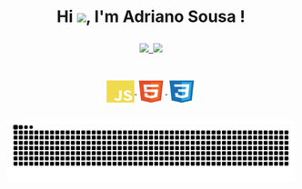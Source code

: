 ##
## <h1 align="center">Hi <img src="https://raw.githubusercontent.com/kaueMarques/kaueMarques/master/hi.gif" height="30px">, I'm Adriano Sousa !</h1>



<!--
- 👀 I’m interested in ...
- 🌱 I’m currently learning Html, Css and Javascript
- 💞️ I’m looking to collaborate on ...
- 📫 How to reach me ...
-->

##

<div align="center">
  <a href="https://github.com/adriano-ssousa">
  <img height="170em" src="https://github-readme-stats.vercel.app/api?username=adriano-ssousa&show_icons=false&theme=green&include_all_commits=true&count_private=true"/>&nbsp
  <img height="170em" src="https://github-readme-stats.vercel.app/api/top-langs/?username=adriano-ssousa&layout=compact&langs_count=7&theme=dark"/>
</div>
  
  ##
  
  <div style="display: inline_block" align="center"><br>
  <img align="center" alt="adriano-Js" height="40" width="50" src="https://raw.githubusercontent.com/devicons/devicon/master/icons/javascript/javascript-plain.svg">
  <img align="center" alt="adriano-HTML" height="40" width="50" src="https://raw.githubusercontent.com/devicons/devicon/master/icons/html5/html5-original.svg">
  <img align="center" alt="adriano-CSS" height="40" width="50" src="https://raw.githubusercontent.com/devicons/devicon/master/icons/css3/css3-original.svg">
  
  </div>
  
  <!---

  <img align="center" alt="adriano-pic" height="150" style="border-radius:50px;" src="https://media.discordapp.net/attachments/639956127056134178/890373478988013628/Publicacoes_Instagram_1_1.png?width=676&height=676">
  <img align="center" alt="adriano-Csharp" height="30" width="40" src="https://raw.githubusercontent.com/devicons/devicon/master/icons/csharp/csharp-original.svg"> 
  <img<img align="center" alt="adriano-Ts" height="30" width="40" src="https://raw.githubusercontent.com/devicons/devicon/master/icons/typescript/typescript-plain.svg">
  <img align="center" alt="adriano-React" height="30" width="40" src="https://raw.githubusercontent.com/devicons/devicon/master/icons/react/react-original.svg">
  <img align="center" alt="adriano-Python" height="30" width="40" src="https://raw.githubusercontent.com/devicons/devicon/master/icons/python/python-original.svg">  
  
  -->
##

  <!--
<div> 
  <a href="https://instagram.com/adriano_ssousa" target="_blank"><img src="https://img.shields.io/badge/-Instagram-%23E4405F?style=for-the-badge&logo=instagram&logoColor=white" target="_blank"></a>
 <a href="https://discord.gg/wagxzStdcR" target="_blank"><img src="https://img.shields.io/badge/Discord-7289DA?style=for-the-badge&logo=discord&logoColor=white" target="_blank"></a>
  <a href = "mailto:contatorafaballerini@gmail.com"><img src="https://img.shields.io/badge/-Gmail-%23333?style=for-the-badge&logo=gmail&logoColor=white" target="_blank"></a>
  <a href="https://www.linkedin.com/in/rafaella-ballerini-45875016a" target="_blank"><img src="https://img.shields.io/badge/-LinkedIn-%230077B5?style=for-the-badge&logo=linkedin&logoColor=white" target="_blank"></a> 
</div>
  -->
 
 <div align="center">

  ![Snake animation](https://github.com/adriano-ssousa/adriano-ssousa/blob/output/github-contribution-grid-snake.svg)
 
</div>
  
 ##

<!---
adriano-ssousa/adriano-ssousa is a ✨ special ✨ repository because its `README.md` (this file) appears on your GitHub profile.
You can click the Preview link to take a look at your changes.
--->

